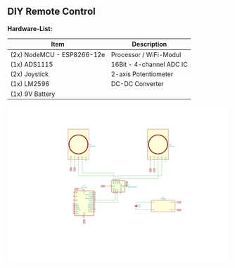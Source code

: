 DIY Remote Control 
------------------

**Hardware-List:**

| Item                       | Description              |
|----------------------------|--------------------------|
| (2x) NodeMCU - ESP8266-12e | Processor / WiFi-Modul   |
| (1x) ADS1115               | 16Bit - 4-channel ADC IC |
| (2x) Joystick              | 2-axis Potentiometer     |
| (1x) LM2596                | DC-DC Converter          |
| (1x) 9V Battery            |                          |


![Remote Control Sender](doc/remoteCtrlSender.svg "Remote Control Sender")


